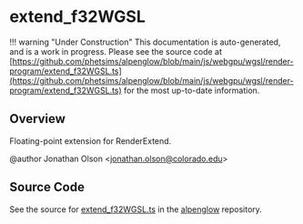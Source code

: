 # extend_f32WGSL

!!! warning "Under Construction"
    This documentation is auto-generated, and is a work in progress. Please see the source code at
    [https://github.com/phetsims/alpenglow/blob/main/js/webgpu/wgsl/render-program/extend_f32WGSL.ts](https://github.com/phetsims/alpenglow/blob/main/js/webgpu/wgsl/render-program/extend_f32WGSL.ts) for the most up-to-date information.

## Overview

Floating-point extension for RenderExtend.

@author Jonathan Olson &lt;jonathan.olson@colorado.edu&gt;



## Source Code

See the source for [extend_f32WGSL.ts](https://github.com/phetsims/alpenglow/blob/main/js/webgpu/wgsl/render-program/extend_f32WGSL.ts) in the [alpenglow](https://github.com/phetsims/alpenglow) repository.
